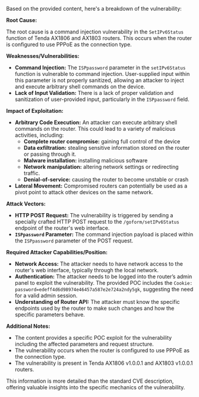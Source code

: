 Based on the provided content, here's a breakdown of the vulnerability:

**Root Cause:**

The root cause is a command injection vulnerability in the `SetIPv6Status` function of Tenda AX1806 and AX1803 routers. This occurs when the router is configured to use PPPoE as the connection type.

**Weaknesses/Vulnerabilities:**

*   **Command Injection:** The `ISPpassword` parameter in the `setIPv6Status` function is vulnerable to command injection. User-supplied input within this parameter is not properly sanitized, allowing an attacker to inject and execute arbitrary shell commands on the device.
*   **Lack of Input Validation:** There is a lack of proper validation and sanitization of user-provided input, particularly in the `ISPpassword` field.

**Impact of Exploitation:**

*   **Arbitrary Code Execution:** An attacker can execute arbitrary shell commands on the router. This could lead to a variety of malicious activities, including:
    *   **Complete router compromise:** gaining full control of the device
    *   **Data exfiltration:** stealing sensitive information stored on the router or passing through it.
    *   **Malware installation:** installing malicious software
    *   **Network manipulation:** altering network settings or redirecting traffic.
    *   **Denial-of-service:** causing the router to become unstable or crash
*   **Lateral Movement:** Compromised routers can potentially be used as a pivot point to attack other devices on the same network.

**Attack Vectors:**

*   **HTTP POST Request:** The vulnerability is triggered by sending a specially crafted HTTP POST request to the `/goform/setIPv6Status` endpoint of the router's web interface.
*   **`ISPpassword` Parameter:** The command injection payload is placed within the `ISPpassword` parameter of the POST request.

**Required Attacker Capabilities/Position:**

*   **Network Access:** The attacker needs to have network access to the router's web interface, typically through the local network.
*   **Authentication:** The attacker needs to be logged into the router’s admin panel to exploit the vulnerability. The provided POC includes the `Cookie: password=edeff4d6d98974e46457a587e2e724a2ndy5gk`, suggesting the need for a valid admin session.
* **Understanding of Router API:** The attacker must know the specific endpoints used by the router to make such changes and how the specific parameters behave.

**Additional Notes:**

* The content provides a specific POC exploit for the vulnerability including the affected parameters and request structure.
* The vulnerability occurs when the router is configured to use PPPoE as the connection type.
* The vulnerability is present in Tenda AX1806 v1.0.0.1 and AX1803 v1.0.0.1 routers.

This information is more detailed than the standard CVE description, offering valuable insights into the specific mechanics of the vulnerability.